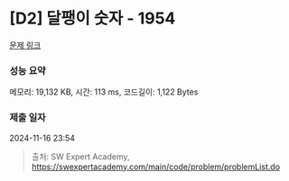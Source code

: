 # [D2] 달팽이 숫자 - 1954 

[문제 링크](https://swexpertacademy.com/main/code/problem/problemDetail.do?contestProbId=AV5PobmqAPoDFAUq) 

### 성능 요약

메모리: 19,132 KB, 시간: 113 ms, 코드길이: 1,122 Bytes

### 제출 일자

2024-11-16 23:54



> 출처: SW Expert Academy, https://swexpertacademy.com/main/code/problem/problemList.do